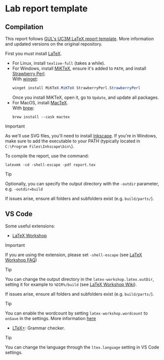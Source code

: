 # Lab report template



## Compilation
This report follows [GUL's UC3M LaTeX report template](https://github.com/guluc3m/report-template/). More information and updated versions on the original repository.

First you must install [LaTeX](https://www.latex-project.org/).

- For Linux, install `texlive-full` (takes a while).
- For Windows, install [MiKTeX](https://miktex.org/download#win), ensure it's added to `PATH`, and install [Strawberry Perl](https://strawberryperl.com/).  
  With [winget](https://github.com/microsoft/winget-cli):
  ```powershell
  winget install MiKTeX.MiKTeX StrawberryPerl.StrawberryPerl
  ```
  Once you install MiKTeX, open it, go to `Update`, and update all packages.
- For MacOS, install [MacTeX](https://www.tug.org/mactex/mactex-download.html).  
    With [brew](https://brew.sh):
    ```
    brew install --cask mactex
    ```

> [!IMPORTANT]
> As we'll use SVG files, you'll need to install [Inkscape](https://inkscape.org/).
> If you're in Windows, make sure to add the executable to your PATH (typically located in `C:\Program Files\Inkscape\bin\`).

To compile the report, use the command:
```
latexmk -cd -shell-escape -pdf report.tex
```

> [!TIP]
> Optionally, you can specify the output directory with the `-outdir` parameter, e.g. `-outdir=build`
> 
> If issues arise, ensure all folders and subfolders exist (e.g. `build/parts/`).



## VS Code
Some useful extensions:
- [LaTeX Workshop](https://marketplace.visualstudio.com/items?itemName=James-Yu.latex-workshop)

> [!IMPORTANT]
> If you are using the extension, please set `-shell-escape` (see [LaTeX Workshop FAQ](https://github.com/James-Yu/LaTeX-Workshop/wiki/FAQ#how-to-pass--shell-escape-to-latexmk))

> [!TIP]
> You can change the output directory in the `latex-workshop.latex.outDir`, setting it for example to `%DIR%/build` (see [LaTeX Workshop Wiki](https://github.com/James-Yu/LaTeX-Workshop/wiki/View#latex-workshoplatexoutdir)).  
> 
> If issues arise, ensure all folders and subfolders exist (e.g. `build/parts/`).

> [!TIP]
> You can enable the wordcount by setting `latex-workshop.wordcount` to `onSave` in the settings. More information [here](https://github.com/James-Yu/LaTeX-Workshop/wiki/ExtraFeatures#counting-words)
- [LTeX+](https://marketplace.visualstudio.com/items?itemName=ltex-plus.vscode-ltex-plus): Grammar checker.
> [!TIP]
> You can change the language through the `ltex.language` setting in VS Code settings.
